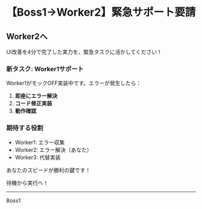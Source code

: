 # 【Boss1→Worker2】緊急サポート要請

## Worker2へ

UI改善を4分で完了した実力を、緊急タスクに活かしてください！

### 新タスク: Worker1サポート
Worker1がモックOFF実装中です。エラーが発生したら：

1. **即座にエラー解決**
2. **コード修正実装**
3. **動作確認**

### 期待する役割
- Worker1: エラー収集
- Worker2: エラー解決（あなた）
- Worker3: 代替実装

あなたのスピードが勝利の鍵です！

待機から実行へ！

---
Boss1